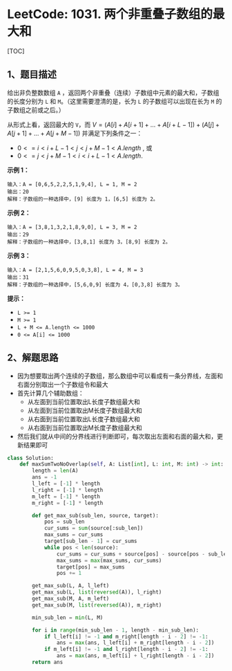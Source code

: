 # LeetCode: 1031. 两个非重叠子数组的最大和

[TOC]

## 1、题目描述

给出非负整数数组 `A` ，返回两个非重叠（连续）子数组中元素的最大和，子数组的长度分别为 `L` 和 `M`。（这里需要澄清的是，长为 `L` 的子数组可以出现在长为 `M` 的子数组之前或之后。）

从形式上看，返回最大的 `V`，而 $V = (A[i] + A[i+1] + ... + A[i+L-1]) + (A[j] + A[j+1] + ... + A[j+M-1])$  并满足下列条件之一：



- $0 <= i < i + L - 1 < j < j + M - 1 < A.length$ , 或
- $0 <= j < j + M - 1 < i < i + L - 1 < A.length.$ 

**示例 1：**

```
输入：A = [0,6,5,2,2,5,1,9,4], L = 1, M = 2
输出：20
解释：子数组的一种选择中，[9] 长度为 1，[6,5] 长度为 2。
```

**示例 2：**

```
输入：A = [3,8,1,3,2,1,8,9,0], L = 3, M = 2
输出：29
解释：子数组的一种选择中，[3,8,1] 长度为 3，[8,9] 长度为 2。
```


**示例 3：**

```
输入：A = [2,1,5,6,0,9,5,0,3,8], L = 4, M = 3
输出：31
解释：子数组的一种选择中，[5,6,0,9] 长度为 4，[0,3,8] 长度为 3。
```

**提示：**

- `L >= 1`
- `M >= 1`
- `L + M <= A.length <= 1000`
- `0 <= A[i] <= 1000`



## 2、解题思路

- 因为想要取出两个连续的子数组，那么数组中可以看成有一条分界线，左面和右面分别取出一个子数组令和最大
- 首先计算几个辅助数组：
  - 从左面到当前位置取出L长度子数组最大和
  - 从左面到当前位置取出M长度子数组最大和
  - 从右面到当前位置取出L长度子数组最大和
  - 从右面到当前位置取出M长度子数组最大和
- 然后我们就从中间的分界线进行判断即可，每次取出左面和右面的最大和，更新结果即可



```python
class Solution:
    def maxSumTwoNoOverlap(self, A: List[int], L: int, M: int) -> int:
        length = len(A)
        ans = -1
        l_left = [-1] * length
        l_right = [-1] * length
        m_left = [-1] * length
        m_right = [-1] * length

        def get_max_sub(sub_len, source, target):
            pos = sub_len
            cur_sums = sum(source[:sub_len])
            max_sums = cur_sums
            target[sub_len - 1] = cur_sums
            while pos < len(source):
                cur_sums = cur_sums + source[pos] - source[pos - sub_len]
                max_sums = max(max_sums, cur_sums)
                target[pos] = max_sums
                pos += 1

        get_max_sub(L, A, l_left)
        get_max_sub(L, list(reversed(A)), l_right)
        get_max_sub(M, A, m_left)
        get_max_sub(M, list(reversed(A)), m_right)

        min_sub_len = min(L, M)

        for i in range(min_sub_len - 1, length - min_sub_len):
            if l_left[i] != -1 and m_right[length - i - 2] != -1:
                ans = max(ans, l_left[i] + m_right[length - i - 2])
            if m_left[i] != -1 and l_right[length - i - 2] != -1:
                ans = max(ans, m_left[i] + l_right[length - i - 2])
        return ans
```

